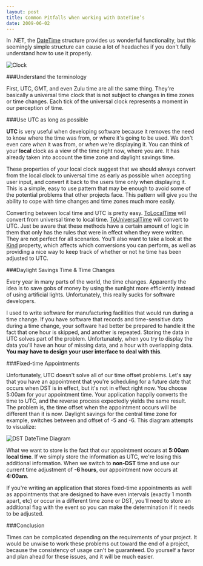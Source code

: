 ```yaml
---
layout: post
title: Common Pitfalls when working with DateTime’s
date: 2009-06-02
---
```


In .NET, the [DateTime](http://msdn.microsoft.com/en-us/library/system.datetime.aspx) structure provides us wonderful functionality, but this seemingly simple structure can cause a lot of headaches if you don't fully understand how to use it properly.

![Clock](clock1.jpg "Clock") 

###Understand the terminology

First, UTC, GMT, and even Zulu time are all the same thing. They're basically a universal time clock that is not subject to changes in time zones or time changes. Each tick of the universal clock represents a moment in our perception of time. 

###Use UTC as long as possible

**UTC** is very useful when developing software because it removes the need to know where the time was from, or where it's going to be used. We don't even care _when_ it was from, or _when_ we're displaying it. You can think of your **local** clock as a view of the time right now, where you are. It has already taken into account the time zone and daylight savings time.

These properties of your local clock suggest that we should always convert from the local clock to universal time as early as possible when accepting user input, and convert it back to the users time only when displaying it. This is a simple, easy to use pattern that may be enough to avoid some of the potential problems that other projects face. This pattern will give you the ability to cope with time changes and time zones much more easily.

Converting between local time and UTC is pretty easy. [ToLocalTime](http://msdn.microsoft.com/en-us/library/system.datetime.tolocaltime.aspx) will convert from universal time to local time. [ToUniversalTime](http://msdn.microsoft.com/en-us/library/system.datetime.touniversaltime.aspx) will convert to UTC. Just be aware that these methods have a certain amount of logic in them that only has the rules that were in effect when they were written. They are not perfect for all scenarios. You'll also want to take a look at the [Kind](http://msdn.microsoft.com/en-us/library/system.datetime.touniversaltime.aspx) property, which affects which conversions you can perform, as well as providing a nice way to keep track of whether or not he time has been adjusted to UTC.

###Daylight Savings Time & Time Changes

Every year in many parts of the world, the time changes. Apparently the idea is to save gobs of money by using the sunlight more efficiently instead of using artificial lights. Unfortunately, this really sucks for software developers.

I used to write software for manufacturing facilities that would run during a time change. If you have software that records and time-sensitive data during a time change, your software had better be prepared to handle it the fact that one hour is skipped, and another is repeated. Storing the data in UTC solves part of the problem. Unfortunately, when you try to display the data you'll have an hour of missing data, and a hour with overlapping data. **You may have to design your user interface to deal with this**.

###Fixed-time Appointments

Unfortunately, UTC doesn't solve all of our time offset problems. Let's say that you have an appointment that you're scheduling for a future date that occurs when DST is in effect, but it's not in effect right now. You choose 5:00am for your appointment time. Your application happily converts the time to UTC, and the reverse process expectedly yields the same result. The problem is, the time offset when the appointment occurs will be different than it is now. Daylight savings for the central time zone for example, switches between and offset of -5 and -6\. This diagram attempts to visualize:

![DST DateTime Diagram](image.png "DST DateTime Diagram") 

What we want to store is the fact that our appointment occurs at **5:00am local time**. If we simply store the information as UTC, we're losing this additional information. When we switch to **non-DST** time and use our current time adjustment of **-6 hours**, our appointment now occurs at **4:00am**.

If you're writing an application that stores fixed-time appointments as well as appointments that are designed to have even intervals (exactly 1 month apart, etc) or occur in a different time zone or DST, you'll need to store an additional flag with the event so you can make the determination if it needs to be adjusted.

###Conclusion

Times can be complicated depending on the requirements of your project. It would be unwise to work these problems out toward the end of a project, because the consistency of usage can't be guaranteed. Do yourself a favor and plan ahead for these issues, and it will be much easier.